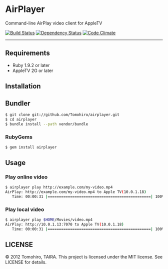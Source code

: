 AirPlayer
================================================================================

Command-line AirPlay video client for AppleTV

[![Build Status](https://secure.travis-ci.org/Tomohiro/airplayer.png)](https://secure.travis-ci.org/Tomohiro/airplayer)
[![Dependency Status](https://gemnasium.com/Tomohiro/airplayer.png)](https://gemnasium.com/Tomohiro/airplayer)
[![Code Climate](https://codeclimate.com/badge.png)](https://codeclimate.com/github/Tomohiro/airplayer)


---


Requirements
-------------------------------------------------------------------------------

- Ruby 1.9.2 or later
- AppleTV 2G or later


Installation
--------------------------------------------------------------------------------

## Bundler

```sh
$ git clone git://github.com/Tomohiro/airplayer.git
$ cd airplayer
$ bundle install --path vendor/bundle
```


### RubyGems

```sh
$ gem install airplayer
```


Usage
--------------------------------------------------------------------------------

### Play online video

```sh
$ airplayer play http://example.com/my-video.mp4
AirPlay: http://example.com/my-video.mp4 to Apple TV(10.0.1.18)
   Time: 00:00:31 |==============================================| 100% Complete
```

### Play local video

```sh
$ airplayer play $HOME/Movies/video.mp4
AirPlay: http://10.0.1.13:7070 to Apple TV(10.0.1.18)
   Time: 00:00:31 |==============================================| 100% Complete
```


LICENSE
--------------------------------------------------------------------------------

&copy; 2012 Tomohiro, TAIRA.
This project is licensed under the MIT license.
See LICENSE for details.
